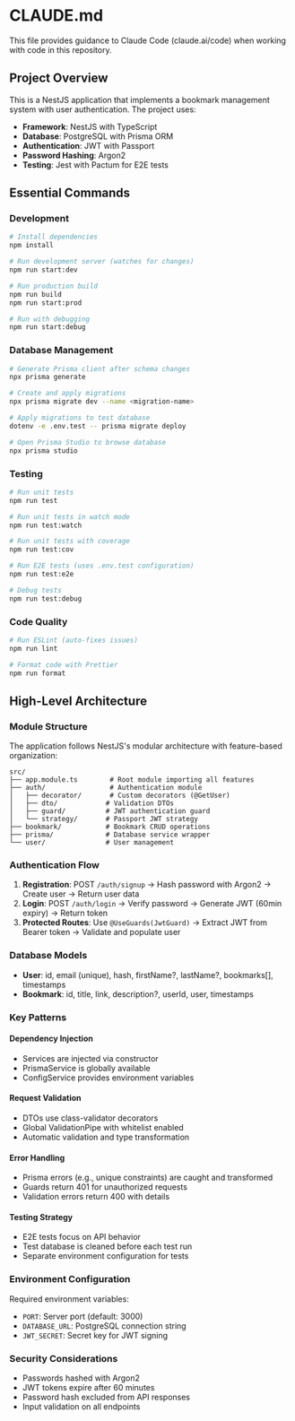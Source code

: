 # CLAUDE.md

This file provides guidance to Claude Code (claude.ai/code) when working with code in this repository.

## Project Overview

This is a NestJS application that implements a bookmark management system with user authentication. The project uses:
- **Framework**: NestJS with TypeScript
- **Database**: PostgreSQL with Prisma ORM
- **Authentication**: JWT with Passport
- **Password Hashing**: Argon2
- **Testing**: Jest with Pactum for E2E tests

## Essential Commands

### Development
```bash
# Install dependencies
npm install

# Run development server (watches for changes)
npm run start:dev

# Run production build
npm run build
npm run start:prod

# Run with debugging
npm run start:debug
```

### Database Management
```bash
# Generate Prisma client after schema changes
npx prisma generate

# Create and apply migrations
npx prisma migrate dev --name <migration-name>

# Apply migrations to test database
dotenv -e .env.test -- prisma migrate deploy

# Open Prisma Studio to browse database
npx prisma studio
```

### Testing
```bash
# Run unit tests
npm run test

# Run unit tests in watch mode
npm run test:watch

# Run unit tests with coverage
npm run test:cov

# Run E2E tests (uses .env.test configuration)
npm run test:e2e

# Debug tests
npm run test:debug
```

### Code Quality
```bash
# Run ESLint (auto-fixes issues)
npm run lint

# Format code with Prettier
npm run format
```

## High-Level Architecture

### Module Structure
The application follows NestJS's modular architecture with feature-based organization:

```
src/
├── app.module.ts        # Root module importing all features
├── auth/                # Authentication module
│   ├── decorator/       # Custom decorators (@GetUser)
│   ├── dto/            # Validation DTOs
│   ├── guard/          # JWT authentication guard
│   └── strategy/       # Passport JWT strategy
├── bookmark/           # Bookmark CRUD operations
├── prisma/             # Database service wrapper
└── user/               # User management
```

### Authentication Flow
1. **Registration**: POST `/auth/signup` → Hash password with Argon2 → Create user → Return user data
2. **Login**: POST `/auth/login` → Verify password → Generate JWT (60min expiry) → Return token
3. **Protected Routes**: Use `@UseGuards(JwtGuard)` → Extract JWT from Bearer token → Validate and populate user

### Database Models
- **User**: id, email (unique), hash, firstName?, lastName?, bookmarks[], timestamps
- **Bookmark**: id, title, link, description?, userId, user, timestamps

### Key Patterns

#### Dependency Injection
- Services are injected via constructor
- PrismaService is globally available
- ConfigService provides environment variables

#### Request Validation
- DTOs use class-validator decorators
- Global ValidationPipe with whitelist enabled
- Automatic validation and type transformation

#### Error Handling
- Prisma errors (e.g., unique constraints) are caught and transformed
- Guards return 401 for unauthorized requests
- Validation errors return 400 with details

#### Testing Strategy
- E2E tests focus on API behavior
- Test database is cleaned before each test run
- Separate environment configuration for tests

### Environment Configuration
Required environment variables:
- `PORT`: Server port (default: 3000)
- `DATABASE_URL`: PostgreSQL connection string
- `JWT_SECRET`: Secret key for JWT signing

### Security Considerations
- Passwords hashed with Argon2
- JWT tokens expire after 60 minutes
- Password hash excluded from API responses
- Input validation on all endpoints